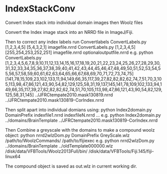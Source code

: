 IndexStackConv
==============

Convert Index stack into individual domain images then Woolz files

Convert the Index image stack into an NRRD file in ImageJ/Fiji.

Then to correct any index labels run Convertlabels 
ConvertLabels.py [1,2,3,4,5] [5,4,3,2,1] imagefile.nrrd
ConvertLabels.py [1,2,3,4,5] [255,254,253,252,251] imagefile.nrrd optionaloutputfile.nrrd
e.g.
python ConvertLabels.py [1,2,3,4,5,6,7,8,9,10,11,12,13,14,15,16,17,18,19,20,21,22,23,24,25,26,27,28,29,30,31,32,33,34,35,36,37,38,39,40,41,42,43,44,45,46,47,48,49,50,51,52,53,54,55,56,57,58,59,60,61,62,63,64,65,66,67,68,69,70,71,72,73,74,75] [141,78,15,109,23,102,133,11,94,149,66,35,117,39,27,82,82,82,62,74,7,51,70,3,105,113,98,47,86,121,43,90,54,82,129,125,58,31,19,137,145,141,78,109,102,133,94,149,66,35,117,39,27,82,82,82,62,74,51,70,105,113,98,47,86,121,43,90,54,82,129,125,58,31,145] ../JFRCtempate2010.mask130819.nrrd ../JFRCtempate2010.mask130819-CorIndex.nrrd 

Then split apart into individual domians using:
python Index2domain.py DomainPrefix indexfile1.nrrd indexfileN.nrrd ...
e.g.
python Index2domain.py ../domains/BrainTemplate ../JFRCtempate2010.mask130819-CorIndex.nrrd

Then Combine a greyscale with the domains to make a compound woolz object:
python nrrd2wlzDom.py DomainPrefix GreyScale.wlz /path/to/WoolzCommands/ /path/to/fijiexec
e.g.
python nrrd2wlzDom.py ../domains/BrainTemplate ../oldTemplate000000.wlz /disk/data/VFBTools/Woolz2013Full/bin/ /disk/data/VFBTools/Fiji.145/fiji-linux64

The compound object is saved as out.wlz in current working dir.

